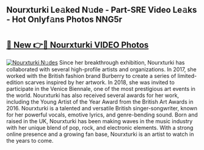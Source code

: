## Nourxturki Le𝚊ked N𝚞de - Part-SRE Video Le𝚊ks - Hot Onlyf𝚊ns Photos NNG5r

# <h2><a href="http://ab19292.deff.icu/?id=Nourxturki">🔗 New 👉🔴 Nourxturki VIDEO Photos</a></h2>

[![Nourxturki N𝚞des](https://i.imgur.com/rIISA9y.gif)](http://ab19292.deff.icu/?id=Nourxturki)
Since her breakthrough exhibition, Nourxturki has collaborated with several high-profile artists and organizations. In 2017, she worked with the British fashion brand Burberry to create a series of limited-edition scarves inspired by her artwork. In 2018, she was invited to participate in the Venice Biennale, one of the most prestigious art events in the world. Nourxturki has also received several awards for her work, including the Young Artist of the Year Award from the British Art Awards in 2016. Nourxturki is a talented and versatile British singer-songwriter, known for her powerful vocals, emotive lyrics, and genre-bending sound. Born and raised in the UK, Nourxturki has been making waves in the music industry with her unique blend of pop, rock, and electronic elements. With a strong online presence and a growing fan base, Nourxturki is an artist to watch in the years to come.
